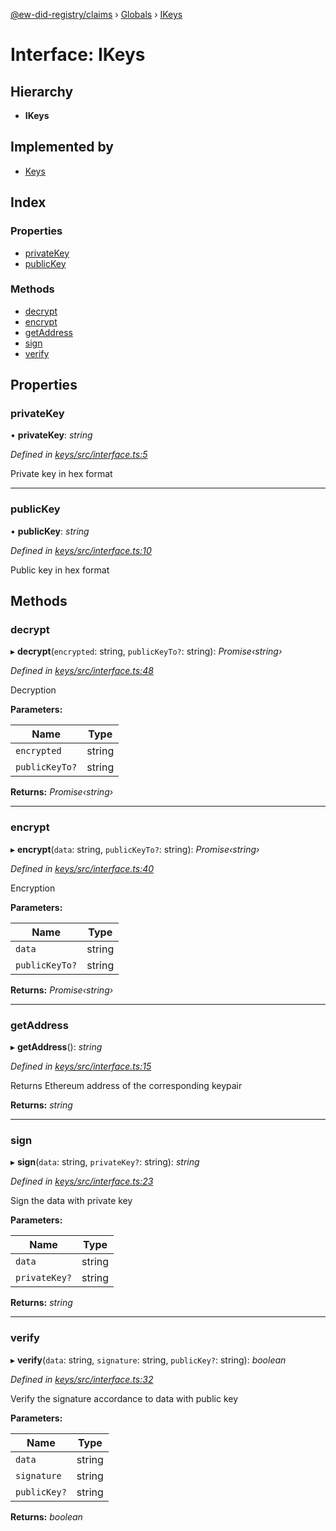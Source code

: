 [@ew-did-registry/claims](../README.md) › [Globals](../globals.md) › [IKeys](ikeys.md)

# Interface: IKeys

## Hierarchy

* **IKeys**

## Implemented by

* [Keys](../classes/keys.md)

## Index

### Properties

* [privateKey](ikeys.md#privatekey)
* [publicKey](ikeys.md#publickey)

### Methods

* [decrypt](ikeys.md#decrypt)
* [encrypt](ikeys.md#encrypt)
* [getAddress](ikeys.md#getaddress)
* [sign](ikeys.md#sign)
* [verify](ikeys.md#verify)

## Properties

###  privateKey

• **privateKey**: *string*

*Defined in [keys/src/interface.ts:5](https://github.com/energywebfoundation/ew-did-registry/blob/c54c7fe/packages/keys/src/interface.ts#L5)*

Private key in hex format

___

###  publicKey

• **publicKey**: *string*

*Defined in [keys/src/interface.ts:10](https://github.com/energywebfoundation/ew-did-registry/blob/c54c7fe/packages/keys/src/interface.ts#L10)*

Public key in hex format

## Methods

###  decrypt

▸ **decrypt**(`encrypted`: string, `publicKeyTo?`: string): *Promise‹string›*

*Defined in [keys/src/interface.ts:48](https://github.com/energywebfoundation/ew-did-registry/blob/c54c7fe/packages/keys/src/interface.ts#L48)*

Decryption

**Parameters:**

Name | Type |
------ | ------ |
`encrypted` | string |
`publicKeyTo?` | string |

**Returns:** *Promise‹string›*

___

###  encrypt

▸ **encrypt**(`data`: string, `publicKeyTo?`: string): *Promise‹string›*

*Defined in [keys/src/interface.ts:40](https://github.com/energywebfoundation/ew-did-registry/blob/c54c7fe/packages/keys/src/interface.ts#L40)*

Encryption

**Parameters:**

Name | Type |
------ | ------ |
`data` | string |
`publicKeyTo?` | string |

**Returns:** *Promise‹string›*

___

###  getAddress

▸ **getAddress**(): *string*

*Defined in [keys/src/interface.ts:15](https://github.com/energywebfoundation/ew-did-registry/blob/c54c7fe/packages/keys/src/interface.ts#L15)*

Returns Ethereum address of the corresponding keypair

**Returns:** *string*

___

###  sign

▸ **sign**(`data`: string, `privateKey?`: string): *string*

*Defined in [keys/src/interface.ts:23](https://github.com/energywebfoundation/ew-did-registry/blob/c54c7fe/packages/keys/src/interface.ts#L23)*

Sign the data with private key

**Parameters:**

Name | Type |
------ | ------ |
`data` | string |
`privateKey?` | string |

**Returns:** *string*

___

###  verify

▸ **verify**(`data`: string, `signature`: string, `publicKey?`: string): *boolean*

*Defined in [keys/src/interface.ts:32](https://github.com/energywebfoundation/ew-did-registry/blob/c54c7fe/packages/keys/src/interface.ts#L32)*

Verify the signature accordance to data with public key

**Parameters:**

Name | Type |
------ | ------ |
`data` | string |
`signature` | string |
`publicKey?` | string |

**Returns:** *boolean*
